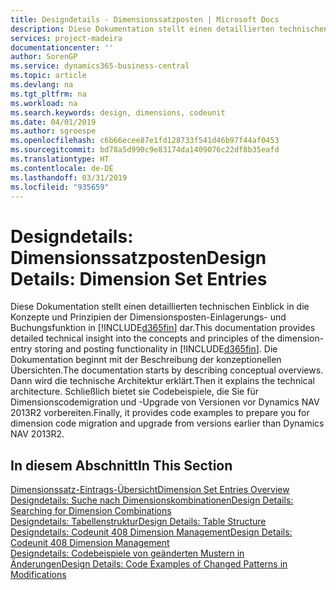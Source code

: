```yaml
---
title: Designdetails - Dimensionssatzposten | Microsoft Docs
description: Diese Dokumentation stellt einen detaillierten technischen Einblick in die Urheberrechtshinweise und Prinzipien bereit, die verwendet werden, um die Dimensionsposten-Einlagerungs- und Buchungsfunktion in  neu zu gestalten.
services: project-madeira
documentationcenter: ''
author: SorenGP
ms.service: dynamics365-business-central
ms.topic: article
ms.devlang: na
ms.tgt_pltfrm: na
ms.workload: na
ms.search.keywords: design, dimensions, codeunit
ms.date: 04/01/2019
ms.author: sgroespe
ms.openlocfilehash: c6b66ecee87e1fd128733f541d46b97f44af0453
ms.sourcegitcommit: bd78a5d990c9e83174da1409076c22df8b35eafd
ms.translationtype: HT
ms.contentlocale: de-DE
ms.lasthandoff: 03/31/2019
ms.locfileid: "935659"
---
```

# <a name="design-details-dimension-set-entries"></a><span data-ttu-id="0dc82-103">Designdetails: Dimensionssatzposten</span><span class="sxs-lookup"><span data-stu-id="0dc82-103">Design Details: Dimension Set Entries</span></span>
<span data-ttu-id="0dc82-104">Diese Dokumentation stellt einen detaillierten technischen Einblick in die Konzepte und Prinzipien der Dimensionsposten-Einlagerungs- und Buchungsfunktion in [!INCLUDE[d365fin](includes/d365fin_md.md)] dar.</span><span class="sxs-lookup"><span data-stu-id="0dc82-104">This documentation provides detailed technical insight into the concepts and principles of the dimension-entry storing and posting functionality in [!INCLUDE[d365fin](includes/d365fin_md.md)].</span></span> <span data-ttu-id="0dc82-105">Die Dokumentation beginnt mit der Beschreibung der konzeptionellen Übersichten.</span><span class="sxs-lookup"><span data-stu-id="0dc82-105">The documentation starts by describing conceptual overviews.</span></span> <span data-ttu-id="0dc82-106">Dann wird die technische Architektur erklärt.</span><span class="sxs-lookup"><span data-stu-id="0dc82-106">Then it explains the technical architecture.</span></span> <span data-ttu-id="0dc82-107">Schließlich bietet sie Codebeispiele, die Sie für Dimensionscodemigration und -Upgrade von Versionen vor Dynamics NAV 2013R2 vorbereiten.</span><span class="sxs-lookup"><span data-stu-id="0dc82-107">Finally, it provides code examples to prepare you for dimension code migration and upgrade from versions earlier than Dynamics NAV 2013R2.</span></span>  

## <a name="in-this-section"></a><span data-ttu-id="0dc82-108">In diesem Abschnitt</span><span class="sxs-lookup"><span data-stu-id="0dc82-108">In This Section</span></span>  
[<span data-ttu-id="0dc82-109">Dimensionssatz-Eintrags-Übersicht</span><span class="sxs-lookup"><span data-stu-id="0dc82-109">Dimension Set Entries Overview</span></span>](design-details-dimension-set-entries-overview.md)  
[<span data-ttu-id="0dc82-110">Designdetails: Suche nach Dimensionskombinationen</span><span class="sxs-lookup"><span data-stu-id="0dc82-110">Design Details: Searching for Dimension Combinations</span></span>](design-details-searching-for-dimension-combinations.md)  
[<span data-ttu-id="0dc82-111">Designdetails: Tabellenstruktur</span><span class="sxs-lookup"><span data-stu-id="0dc82-111">Design Details: Table Structure</span></span>](design-details-table-structure.md)  
[<span data-ttu-id="0dc82-112">Designdetails: Codeunit 408 Dimension Management</span><span class="sxs-lookup"><span data-stu-id="0dc82-112">Design Details: Codeunit 408 Dimension Management</span></span>](design-details-codeunit-408-dimension-management.md)  
[<span data-ttu-id="0dc82-113">Designdetails: Codebeispiele von geänderten Mustern in Änderungen</span><span class="sxs-lookup"><span data-stu-id="0dc82-113">Design Details: Code Examples of Changed Patterns in Modifications</span></span>](design-details-code-examples-of-changed-patterns-in-modifications.md)
